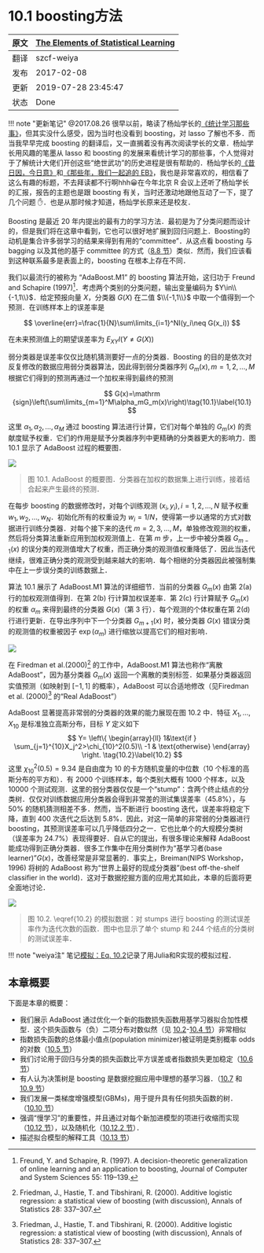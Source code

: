 # 10.1 boosting方法

| 原文   | [The Elements of Statistical Learning](https://esl.hohoweiya.xyz/book/The%20Elements%20of%20Statistical%20Learning.pdf) |
| ---- | ---------------------------------------- |
| 翻译   | szcf-weiya                               |
| 发布 | 2017-02-08 |
| 更新   | 2019-07-28 23:45:47|
| 状态 | Done | 

!!! note "更新笔记"
    @2017.08.26 很早以前，略读了杨灿学长的[《统计学习那些事》](https://cosx.org/2011/12/stories-about-statistical-learning/)，但其实没什么感受，因为当时也没看到 boosting，对 lasso 了解也不多．而当我早早完成 boosting 的翻译后，又一直搁着没有再次阅读学长的文章．杨灿学长用风趣的笔墨从 lasso 和 boosting 的发展来看统计学习的那些事，个人觉得对于了解统计大佬们开创这些“绝世武功”的历史进程是很有帮助的．杨灿学长的[《昔日因，今日意》](https://cosx.org/2014/04/lmmandme)和[《那些年，我们一起追的 EB》](https://cosx.org/2012/05/chase-after-eb/)，我也是非常喜欢的，相信看了这么有趣的标题，不去拜读都不行啊hhh:grinning:在今年北京 R 会议上还听了杨灿学长的汇报，报告的主题也是跟 boosting 有关，当时还激动地跟他互动了一下，提了几个问题 :raised_hand:．也是从那时候才知道，杨灿学长原来还是校友．


Boosting 是最近 20 年内提出的最有力的学习方法．最初是为了分类问题而设计的，但是我们将在这章中看到，它也可以很好地扩展到回归问题上．Boosting的动机是集合许多弱学习的结果来得到有用的“committee”．从这点看 boosting 与 bagging 以及其他的基于 committee 的方式（[8.8 节](/08-Model-Inference-and-Averaging/8.8-Model-Averaging-and-Stacking/index.html)）类似．然而，我们应该看到这种联系最多是表面上的，boosting 在根本上存在不同．

我们以最流行的被称为 “AdaBoost.M1” 的 boosting 算法开始，这归功于 Freund and Schapire (1997)[^1]．考虑两个类别的分类问题，输出变量编码为 $Y\in\\{-1,1\\}$．给定预报向量 $X$，分类器 $G(X)$ 在二值 $\\{-1,1\\}$ 中取一个值得到一个预测．在训练样本上的误差率是

$$
\overline{err}=\frac{1}{N}\sum\limits_{i=1}^NI(y_i\neq G(x_i))
$$

在未来预测值上的期望误差率为 $E_{XY}I(Y\neq G(X))$

弱分类器是误差率仅仅比随机猜测要好一点的分类器．Boosting 的目的是依次对反复修改的数据应用弱分类器算法，因此得到弱分类器序列 $G_m(x),m=1,2,\ldots,M$ 根据它们得到的预测再通过一个加权来得到最终的预测

$$
G(x)=\mathrm {sign}\left(\sum\limits_{m=1}^M\alpha_mG_m(x)\right)\tag{10.1}\label{10.1}
$$

这里 $\alpha_1,\alpha_2,\ldots,\alpha_M$ 通过 boosting 算法进行计算，它们对每个单独的 $G_m(x)$ 的贡献度赋予权重．它们的作用是赋予分类器序列中更精确的分类器更大的影响力．图 10.1 显示了 AdaBoost 过程的概要图．

![](../img/10/fig10.1.png)

> 图 10.1. AdaBoost 的概要图．分类器在加权的数据集上进行训练，接着结合起来产生最终的预测．

在每步 boosting 的数据修改时，对每个训练观测 $(x_i,y_i),i=1,2,\ldots,N$ 赋予权重 $w_1,w_2,\ldots,w_N$．初始化所有的权重设为 $w_i=1/N$，使得第一步以通常的方式对数据进行训练分类器．对每个接下来的迭代 $m=2,3,\ldots,M$，单独修改观测的权重，然后将分类算法重新应用到加权观测值上．在第 $m$ 步，上一步中被分类器 $G_{m-1}(x)$ 的误分类的观测值增大了权重，而正确分类的观测值权重降低了．因此当迭代继续，很难正确分类的观测受到越来越大的影响．每个相继的分类器因此被强制集中在上一步误分类的训练数据上．

算法 10.1 展示了 AdaBoost.M1 算法的详细细节．当前的分类器 $G_m(x)$ 由第 2(a) 行的加权观测值得到．在第 2(b) 行计算加权误差率．第 2(c) 行计算赋予 $G_m(x)$ 的权重 $\alpha_m$ 来得到最终的分类器 $G(x)$（第 3 行）．每个观测的个体权重在第 2(d) 行进行更新．在导出序列中下一个分类器 $G_{m+1}(x)$ 时，被分类器 $G(x)$ 错误分类的观测值的权重被因子 $\exp(\alpha_m)$ 进行缩放以提高它们的相对影响．

![](../img/10/alg10.1.png)

在 Firedman et al.(2000)[^2] 的工作中，AdaBoost.M1 算法也称作“离散 AdaBoost”，因为基分类器 $G_m(x)$ 返回一个离散的类别标签．如果基分类器返回实值预测（如映射到 $[-1,1]$ 的概率），AdaBoost 可以合适地修改（见Firedman et al. (2000)[^2] 的“Real AdaBoost”）

AdaBoost 显著提高非常弱的分类器的效果的能力展现在图 10.2 中．特征 $X_1,\ldots,X_{10}$ 是标准独立高斯分布，目标 $Y$ 定义如下
$$
Y=
\left\{
\begin{array}{ll}
1&\text{if } \sum_{j=1}^{10}X_j^2>\chi_{10}^2(0.5)\\
-1 & \text{otherwise}
\end{array}
\right.
\tag{10.2}\label{10.2}
$$
这里 $\chi_{10}^2(0.5)=9.34$ 是自由度为 10 的卡方随机变量的中位数（10 个标准的高斯分布的平方和）．有 2000 个训练样本，每个类别大概有 1000 个样本，以及 10000 个测试观测．这里的弱分类器仅仅是一个“stump”：含两个终止结点的分类树．仅仅对训练数据应用分类器会得到非常差的测试集误差率（45.8%），与 50% 的随机猜测相差不多．然而，当不断进行 boosting 迭代，误差率将稳定下降，直到 400 次迭代之后达到 5.8%．因此，对这一简单的非常弱的分类器进行boosting，其预测误差率可以几乎降低四分之一．它也比单个的大规模分类树（误差率为 24.7%）表现得要好．自从它的提出，有很多理论来解释 AdaBoost 能成功得到正确分类器．很多工作集中在用分类树作为“基学习者(base learner)”$G(x)$，改善经常是非常显著的．事实上，Breiman(NIPS Workshop，1996) 将树的 AdaBoost 称为“世界上最好的现成分类器”(best off-the-shelf classifier in the world)．这对于数据挖掘方面的应用尤其如此，本章的后面将更全面地讨论．

![](../img/10/fig10.2.png)

> 图 10.2. \eqref{10.2} 的模拟数据：对 stumps 进行 boosting 的测试误差率作为迭代次数的函数．图中也显示了单个 stump 和 244 个结点的分类树的测试误差率．

!!! note "weiya注"
    笔记[模拟：Eq. 10.2](https://esl.hohoweiya.xyz/notes/boosting/sim-eq-10-2/index.html)记录了用Julia和R实现的模拟过程．

## 本章概要

下面是本章的概要：

- 我们展示 AdaBoost 通过优化一个新的指数损失函数用基学习器拟合加性模型．这个损失函数与（负）二项分布对数似然（见 [10.2](10.2-Boosting-Fits-an-Additive-Model/index.html)-[10.4 节](10.4-Exponential-Loss-and-AdaBoost/index.html)）非常相似
- 指数损失函数的总体最小值点(population minimizer)被证明是类别概率 odds 的对数（[10.5 节](10.5-Why-Exponential-Loss/index.html)）
- 我们讨论用于回归与分类的损失函数比平方误差或者指数损失更加稳定（[10.6 节](10.6-Loss-Functions-and-Robustness/index.html)）
- 有人认为决策树是 boosting 是数据挖掘应用中理想的基学习器．（[10.7](10.7-Off-the-Shelf-Procedures-for-Data-Mining/index.html) 和 [10.9 节](10.9-Boosting-Trees/index.html)）
- 我们发展一类梯度增强模型(GBMs)，用于提升具有任何损失函数的树．（[10.10 节](10.10-Numerical-Optimization-via-Gradient-Boosting/index.html)）
- 强调“慢学习”的重要性，并且通过对每个新加进模型的项进行收缩而实现（[10.12 节](10.12-Regularization/index.html)），以及随机化（[10.12.2 节](10.12-Regularization/index.html)）．
- 描述拟合模型的解释工具（[10.13 节](10.13-Interpretation/index.html)）

[^1]: Freund, Y. and Schapire, R. (1997). A decision-theoretic generalization of online learning and an application to boosting, Journal of Computer and System Sciences 55: 119–139.
[^2]: Friedman, J., Hastie, T. and Tibshirani, R. (2000). Additive logistic regression: a statistical view of boosting (with discussion), Annals of Statistics 28: 337–307.